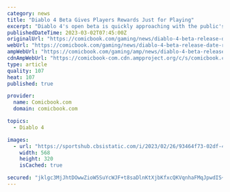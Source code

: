 ```yaml
---
category: news
title: "Diablo 4 Beta Gives Players Rewards Just for Playing"
excerpt: "Diablo 4's open beta is quickly approaching with the public's first hands-on opportunity with the game scheduled to get underway on march 17th, and ahead of that release, we've gotten a better idea of ..."
publishedDateTime: 2023-03-02T07:45:00Z
originalUrl: "https://comicbook.com/gaming/news/diablo-4-beta-release-date-rewards/"
webUrl: "https://comicbook.com/gaming/news/diablo-4-beta-release-date-rewards/"
ampWebUrl: "https://comicbook.com/gaming/amp/news/diablo-4-beta-release-date-rewards/"
cdnAmpWebUrl: "https://comicbook-com.cdn.ampproject.org/c/s/comicbook.com/gaming/amp/news/diablo-4-beta-release-date-rewards/"
type: article
quality: 107
heat: 107
published: true

provider:
  name: Comicbook.com
  domain: comicbook.com

topics:
  - Diablo 4

images:
  - url: "https://sportshub.cbsistatic.com/i/2023/02/26/93464f73-02df-4c44-ad6d-5d551e79f6d7/new-games-out-this-month.png?width=568&height=320"
    width: 568
    height: 320
    isCached: true

secured: "jklgc3MjJhtDOwwZioW5SuYcWJF+t8saDlnKtXjbKfxcQKVqnhaFMqJpwdIS+Vy3oa6PLlI6BjznFEA6tRzOfhfzyTrNBKQvKt8q6E0XvVAqlhqDbo/INJ5qQV0fMyrlmTAYr5d+2MZbSBi85V1SEQSo4HM8mQakReLWaGxCiJyqr8mgqYr64lSHq+8zCANDEWjWxc4hi9vbEgjEw1le/UoTDfSwpDFyBpVxFqZa2YSk0q8x4o+vLVwlkejudR5rkT4U84eyQbAMqtEjwq5o5JQAnenrEtSFvdTnOFZdzw+rMWTcoxGzVA5x77l6la7Lm/ahWxzwMEhQSusVMP0BfcHsJd1RAGybt8P3ySnhkWE=;rxyjRSNBvjj3cYIMvder8Q=="
---
```


